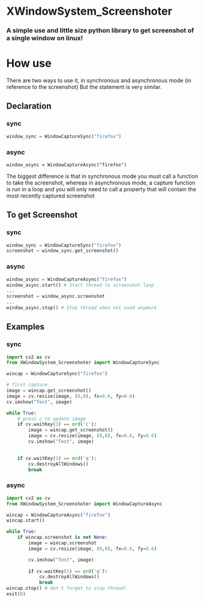# XWindowSystem_Screenshoter
<h3>A simple use and little size python library to get screenshot of a single window on linux!</h3>

# How use
There are two ways to use it, in synchronous and asynchronous mode (in reference to the screenshot) But the statement is very similar.

## Declaration

### sync
```python
window_sync = WindowCaptureSync("firefox")
```

### async
```
window_async = WindowCaptureAsync("firefox")
```

The biggest difference is that in synchronous mode you must call a function to take the screenshot, whereas in asynchronous mode, a capture function is run in a loop and you will only need to call a property that will contain the most recently captured screenshot

## To get Screenshot

### sync
```python
window_sync = WindowCaptureSync("firefox")
screenshot = window_sync.get_screenshot()
```

### async
```python
window_async = WindowCaptureAsync("firefox")
window_async.start() # Start thread to screenshot loop
...
screenshot = window_async.screenshot
...
window_async.stop() # Stop thread when not used anymore
```

## Examples

### sync
```python
import cv2 as cv
from XWindowSystem_Screenshoter import WindowCaptureSync

wincap = WindowCaptureSync("firefox")

# first capture 
image = wincap.get_screenshot()
image = cv.resize(image, (0,0), fx=0.6, fy=0.6)
cv.imshow("Test", image)

while True:
    # press c to update image    
    if cv.waitKey(1) == ord('c'):
        image = wincap.get_screenshot()
        image = cv.resize(image, (0,0), fx=0.6, fy=0.6)
        cv.imshow("Test", image)

    
    if cv.waitKey(1) == ord('q'):
        cv.destroyAllWindows()
        break

```

### async
```python
import cv2 as cv
from XWindowSystem_Screenshoter import WindowCaptureAsync

wincap = WindowCaptureAsync("firefox")
wincap.start()

while True:
    if wincap.screenshot is not None:
        image = wincap.screenshot
        image = cv.resize(image, (0,0), fx=0.6, fy=0.6)

        cv.imshow("Test", image)
        
        if cv.waitKey(1) == ord('q'):
            cv.destroyAllWindows()
            break
wincap.stop() # don't forget to stop thread!
exit(0)

```
